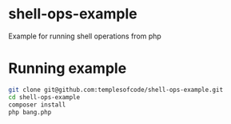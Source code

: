 # shell-ops-example
Example for running shell operations from php

# Running example
```bash
git clone git@github.com:templesofcode/shell-ops-example.git
cd shell-ops-example
composer install
php bang.php
```
